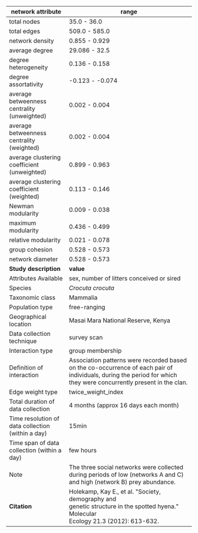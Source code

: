 network attribute|range
---|---
total nodes|35.0 - 36.0
total edges|509.0 - 585.0
network density|0.855 - 0.929
average degree|29.086 - 32.5
degree heterogeneity|0.136 - 0.158
degree assortativity|-0.123 - -0.074
average betweenness centrality (unweighted)|0.002 - 0.004
average betweenness centrality (weighted)|0.002 - 0.004
average clustering coefficient (unweighted)|0.899 - 0.963
average clustering coefficient (weighted)|0.113 - 0.146
Newman modularity|0.009 - 0.038
maximum modularity|0.436 - 0.499
relative modularity|0.021 - 0.078
group cohesion|0.528 - 0.573
network diameter|0.528 - 0.573
**Study description**|**value**
Attributes Available|sex, number of litters conceived or sired
Species|*Crocuta crocuta*
Taxonomic class|Mammalia
Population type|free-ranging
Geographical location|Masai Mara National Reserve, Kenya
Data collection technique|survey scan
Interaction type|group membership
Definition of interaction|Association patterns were recorded based on the co-occurrence of each pair of individuals, during the period for which they were concurrently present in the clan.
Edge weight type|twice_weight_index
Total duration of data collection|4 months (approx 16 days each month)
Time resolution of data collection (within a day)|15min
Time span of data collection (within a day)|few hours
Note|The three social networks were collected during periods of low (networks A and C) and high (network B) prey abundance. 
**Citation** | Holekamp, Kay E., et al. "Society, demography and <br> genetic structure in the spotted hyena." Molecular <br> Ecology 21.3 (2012): 613-632.
